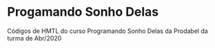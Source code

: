 # Progamando Sonho Delas

Códigos de HMTL do curso Programando Sonho Delas da Prodabel da turma de Abr/2020
